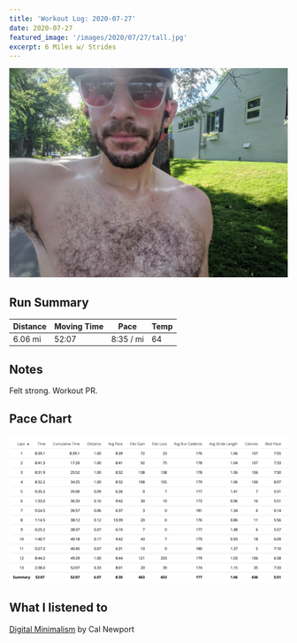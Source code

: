 ```yaml
---
title: 'Workout Log: 2020-07-27'
date: 2020-07-27
featured_image: '/images/2020/07/27/tall.jpg'
excerpt: 6 Miles w/ Strides
---
```


![](/images/2020/07/27/wide.jpg)

## Run Summary

| Distance   | Moving Time            | Pace        | Temp  |
|------------|------------------------|-------------|-------|
|  6.06 mi   |    52:07               |  8:35 / mi  |  64   |

## Notes

Felt strong. Workout PR.

## Pace Chart

![](/images/2020/07/27/splits.png)

## What I listened to
[Digital Minimalism](https://www.goodreads.com/book/show/40672036-digital-minimalism) by Cal Newport
